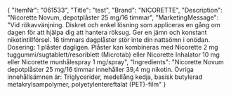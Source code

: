 {
  "ItemNr": "061533",
  "Title": "test",
  "Brand": "NICORETTE",
  "Description": "Nicorette Novum, depotplåster 25 mg/16 timmar",
  "MarketingMessage": "Vid rökavvänjning. Diskret och enkel lösning som appliceras en gång om dagen för att hjälpa dig att hantera röksug. Ger en jämn och konstant nikotintillförsel. 16 timmars dagplåster stör inte din nattsömn i onödan. Dosering: 1 plåster dagligen. Plåster kan kombineras med Nicorette 2 mg tuggummi/sugtablett/resoriblett (Microtab) eller Nicorette Inhalator 10 mg eller Nicorette munhålespray 1 mg/spray",
  "Ingredients": "Nicorette Novum depotplåster 25 mg/16 timmar innehåller 39,4 mg nikotin. Övriga innehållsämnen är: Triglycerider, medellång kedja, basisk butylerad metakrylsampolymer, polyetylentereftalat (PET)-film"
}
